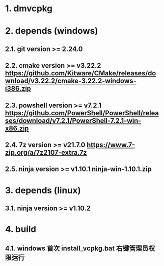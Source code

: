 # 1. dmvcpkg


# 2. depends (windows)

## 2.1. git version >= 2.24.0

## 2.2. cmake version >= v3.22.2 https://github.com/Kitware/CMake/releases/download/v3.22.2/cmake-3.22.2-windows-i386.zip

## 2.3. powshell version >= v7.2.1  https://github.com/PowerShell/PowerShell/releases/download/v7.2.1/PowerShell-7.2.1-win-x86.zip

## 2.4. 7z version >= v21.7.0 https://www.7-zip.org/a/7z2107-extra.7z

## 2.5. ninja version >= v1.10.1 ninja-win-1.10.1.zip

# 3. depends (linux)

## 3.1. ninja version >= v1.10.2

# 4. build

## 4.1. windows 首次 install_vcpkg.bat 右键管理员权限运行